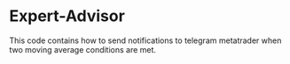 # Expert-Advisor
This code contains how to send notifications to telegram metatrader when two moving average conditions are met.
